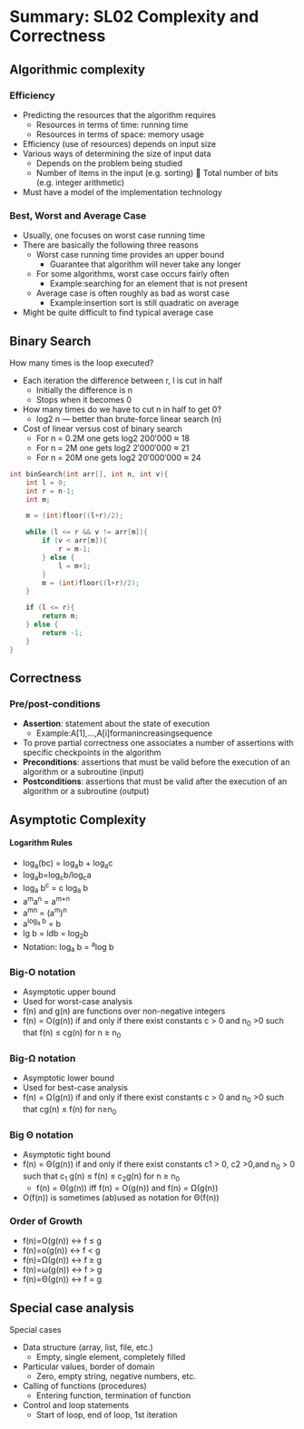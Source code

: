 # Summary: SL02 Complexity and Correctness
## Algorithmic complexity
### Efficiency
* Predicting the resources that the algorithm requires
    * Resources in terms of time: running time
    * Resources in terms of space: memory usage
* Efficiency (use of resources) depends on input size
* Various ways of determining the size of input data
    * Depends on the problem being studied
    * Number of items in the input (e.g. sorting) 􏰀 Total number of bits (e.g. integer arithmetic)
* Must have a model of the implementation technology
### Best, Worst and Average Case
* Usually, one focuses on worst case running time
* There are basically the following three reasons
    * Worst case running time provides an upper bound
        * Guarantee that algorithm will never take any longer
    * For some algorithms, worst case occurs fairly often
        * Example:searching for an element that is not present
    * Average case is often roughly as bad as worst case
        * Example:insertion sort is still quadratic on average
* Might be quite difficult to find typical average case


## Binary Search
How many times is the loop executed?
* Each iteration the difference between r, l is cut in half
    * Initially the difference is n
    * Stops when it becomes 0
* How many times do we have to cut n in half to get 0?
    * log2 n — better than brute-force linear search (n)
* Cost of linear versus cost of binary search
    * For n = 0.2M one gets log2 200′000 ≈ 18
    * For n = 2M one gets log2 2′000′000 ≈ 21
    * For n = 20M one gets log2 20′000′000 ≈ 24
```c
int binSearch(int arr[], int n, int v){
    int l = 0;
    int r = n-1;
    int m;

    m = (int)floor((l+r)/2);

    while (l <= r && v != arr[m]){
        if (v < arr[m]){
            r = m-1;
        } else {
            l = m+1;
        }
        m = (int)floor((l+r)/2);
    }

    if (l <= r){
        return m;
    } else {
        return -1;
    }
}
```
## Correctness
### Pre/post-conditions
* **Assertion**: statement about the state of execution
    * Example:A[1],...,A[i]formanincreasingsequence
* To prove partial correctness one associates a number of assertions with specific checkpoints in the algorithm
* **Preconditions**: assertions that must be valid before the execution of an algorithm or a subroutine (input)
* **Postconditions**: assertions that must be valid after the execution of an algorithm or a subroutine (output)
## Asymptotic Complexity
#### Logarithm Rules
* log<sub>a</sub>(bc) = log<sub>a</sub>b + log<sub>a</sub>c
* log<sub>a</sub>b=log<sub>c</sub>b/log<sub>c</sub>a
* log<sub>a</sub> b<sup>c</sup> = c log<sub>a</sub> b
* a<sup>m</sup>a<sup>n</sup> = a<sup>m+n</sup>
* a<sup>mn</sup> = (a<sup>m</sup>)<sup>n</sup>
* a<sup>log<sub>a</sub> b</sup> = b
* lg b = ldb = log<sub>2</sub>b
* Notation: log<sub>a</sub> b = <sup>a</sup>log b
 
### Big-O notation
* Asymptotic upper bound
* Used for worst-case analysis
* f(n) and g(n) are functions over non-negative integers
* f(n) = O(g(n)) if and only if there exist constants c > 0 and n<sub>0</sub> >0 such that f(n) ≤ cg(n) for n ≥ n<sub>0</sub>


### Big-Ω notation
* Asymptotic lower bound
* Used for best-case analysis
* f(n) = Ω(g(n)) if and only if there exist constants c > 0 and n<sub>0</sub> >0 such that cg(n) ≤ f(n) for n≥n<sub>0</sub>


### Big Θ notation
* Asymptotic tight bound
* f(n) = Θ(g(n)) if and only if there exist constants c1 > 0, c2 >0,and n<sub>0</sub> > 0 such that c<sub>1</sub> g(n) ≤ f(n) ≤ c<sub>2</sub>g(n) for n ≥ n<sub>0</sub>
  * f(n) = Θ(g(n)) iff f(n) = O(g(n)) and f(n) = Ω(g(n))
* O(f(n)) is sometimes (ab)used as notation for Θ(f(n))
### Order of Growth
* f(n)=O(g(n))  ↔ f ≤ g
* f(n)=o(g(n))  ↔ f < g
* f(n)=Ω(g(n))  ↔ f ≥ g
* f(n)=ω(g(n))  ↔ f > g
* f(n)=Θ(g(n))  ↔ f = g
## Special case analysis
Special cases
* Data structure (array, list, file, etc.)
    * Empty, single element, completely filled
* Particular values, border of domain
    * Zero, empty string, negative numbers, etc.
* Calling of functions (procedures)
    * Entering function, termination of function
* Control and loop statements
    * Start of loop, end of loop, 1st iteration